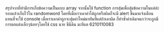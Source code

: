 สรุปจากที่ทำมีการเก็บข้อความเป็นแบบ array จากนั้นใช้ function การสุ่มเพื่อสุ่มข้อความในแต่ล่ะรอบแล้วเก็บไว้ใน randomword
โดยที่เมื่อเราเดาคำได้ถูกหรือผิดก็จะมี alert ขึ้นมาแจ้งเตือนแทนที่จะใช้ console เมื่อเราเดาคำถูกจะสุ่มค่าใหม่มาทันทีแต่ถ้าเดาผิด
ก็ทำซ้ำคำเดิมจนกว่าจะถูกมีการตกแต่งเล็กๆน้อยๆโดยใช้ css 
นาย ซีนีดีน มะยีแต 6210110083